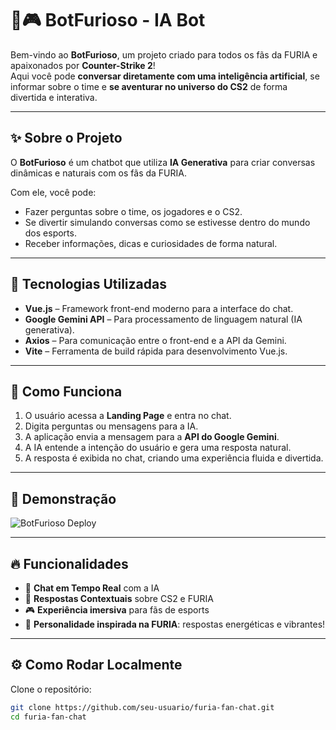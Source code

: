# 🦊🎮 BotFurioso - IA Bot

Bem-vindo ao **BotFurioso**, um projeto criado para todos os fãs da FURIA e apaixonados por **Counter-Strike 2**!  
Aqui você pode **conversar diretamente com uma inteligência artificial**, se informar sobre o time e **se aventurar no universo do CS2** de forma divertida e interativa.

---

## ✨ Sobre o Projeto

O **BotFurioso** é um chatbot que utiliza **IA Generativa** para criar conversas dinâmicas e naturais com os fãs da FURIA.

Com ele, você pode:
- Fazer perguntas sobre o time, os jogadores e o CS2.
- Se divertir simulando conversas como se estivesse dentro do mundo dos esports.
- Receber informações, dicas e curiosidades de forma natural.

---

## 🚀 Tecnologias Utilizadas

- **Vue.js** – Framework front-end moderno para a interface do chat.
- **Google Gemini API** – Para processamento de linguagem natural (IA generativa).
- **Axios** – Para comunicação entre o front-end e a API da Gemini.
- **Vite** – Ferramenta de build rápida para desenvolvimento Vue.js.

---

## 🧠 Como Funciona

1. O usuário acessa a **Landing Page** e entra no chat.
2. Digita perguntas ou mensagens para a IA.
3. A aplicação envia a mensagem para a **API do Google Gemini**.
4. A IA entende a intenção do usuário e gera uma resposta natural.
5. A resposta é exibida no chat, criando uma experiência fluida e divertida.

---

## 📸 Demonstração

![BotFurioso Deploy]([https://botfuriosodeploy.vercel.app/])

---

## 🔥 Funcionalidades

- 💬 **Chat em Tempo Real** com a IA
- 🎯 **Respostas Contextuais** sobre CS2 e FURIA
- 🎮 **Experiência imersiva** para fãs de esports
- 🦊 **Personalidade inspirada na FURIA**: respostas energéticas e vibrantes!

---

## ⚙️ Como Rodar Localmente 

Clone o repositório:

```bash
git clone https://github.com/seu-usuario/furia-fan-chat.git
cd furia-fan-chat
``` 


